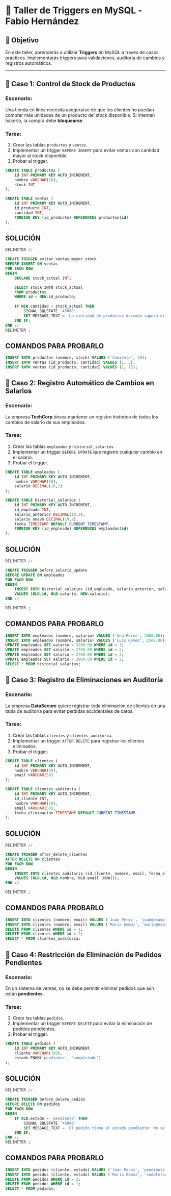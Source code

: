 # 🚀 **Taller de Triggers en MySQL** -Fabio Hernández

## 📌 **Objetivo**

En este taller, aprenderás a utilizar **Triggers** en MySQL a través de casos prácticos. Implementarás triggers para validaciones, auditoría de cambios y registros automáticos.

------

## **🔹 Caso 1: Control de Stock de Productos**

### **Escenario:**

Una tienda en línea necesita asegurarse de que los clientes no puedan comprar más unidades de un producto del stock disponible. Si intentan hacerlo, la compra debe **bloquearse**.

### **Tarea:**

1. Crear las tablas `productos` y `ventas`.
2. Implementar un trigger `BEFORE INSERT` para evitar ventas con cantidad mayor al stock disponible.
3. Probar el trigger.

```sql
CREATE TABLE productos (
    id INT PRIMARY KEY AUTO_INCREMENT,
    nombre VARCHAR(50),
    stock INT
);

CREATE TABLE ventas (
    id INT PRIMARY KEY AUTO_INCREMENT,
    id_producto INT,
    cantidad INT,
    FOREIGN KEY (id_producto) REFERENCES productos(id)
);
```

## SOLUCIÓN

```sql
DELIMITER //

CREATE TRIGGER evitar_ventas_mayor_stock
BEFORE INSERT ON ventas
FOR EACH ROW
BEGIN
	DECLARE stock_actual INT;

    SELECT stock INTO stock_actual 
    FROM productos 
    WHERE id = NEW.id_producto;
    
    IF NEW.cantidad > stock_actual THEN
        SIGNAL SQLSTATE '45000'
        SET MESSAGE_TEXT = 'La cantidad de productos deseada supera el stock!';
    END IF;
END //
DELIMITER ;
```

## COMANDOS PARA PROBARLO

```SQL
INSERT INTO productos (nombre, stock) VALUES ('Camiseta', 10);
INSERT INTO ventas (id_producto, cantidad) VALUES (1, 5);
INSERT INTO ventas (id_producto, cantidad) VALUES (1, 15); 
```



## **🔹 Caso 2: Registro Automático de Cambios en Salarios**

### **Escenario:**

La empresa **TechCorp** desea mantener un registro histórico de todos los cambios de salario de sus empleados.

### **Tarea:**

1. Crear las tablas `empleados` y `historial_salarios`.
2. Implementar un trigger `BEFORE UPDATE` que registre cualquier cambio en el salario.
3. Probar el trigger.

```sql
CREATE TABLE empleados (
    id INT PRIMARY KEY AUTO_INCREMENT,
    nombre VARCHAR(50),
    salario DECIMAL(10,2)
);

CREATE TABLE historial_salarios (
    id INT PRIMARY KEY AUTO_INCREMENT,
    id_empleado INT,
    salario_anterior DECIMAL(10,2),
    salario_nuevo DECIMAL(10,2),
    fecha TIMESTAMP DEFAULT CURRENT_TIMESTAMP,
    FOREIGN KEY (id_empleado) REFERENCES empleados(id)
);
```

## SOLUCIÓN

```sql
DELIMITER //

CREATE TRIGGER before_salario_update
BEFORE UPDATE ON empleados
FOR EACH ROW
BEGIN
    INSERT INTO historial_salarios (id_empleado, salario_anterior, salario_nuevo)
    VALUES (OLD.id, OLD.salario, NEW.salario);
END //

DELIMITER ;
```

## COMANDOS PARA PROBARLO

```SQL
INSERT INTO empleados (nombre, salario) VALUES ('Ana Pérez', 3000.00);
INSERT INTO empleados (nombre, salario) VALUES ('Luis Gómez', 2500.00);
UPDATE empleados SET salario = 3200.00 WHERE id = 1;
UPDATE empleados SET salario = 2700.00 WHERE id = 2;
UPDATE empleados SET salario = 2700.00 WHERE id = 2;
UPDATE empleados SET salario = 2800.00 WHERE id = 2;
SELECT * FROM historial_salarios;
```

## **🔹 Caso 3: Registro de Eliminaciones en Auditoría**

### **Escenario:**

La empresa **DataSecure** quiere registrar toda eliminación de clientes en una tabla de auditoría para evitar pérdidas accidentales de datos.

### **Tarea:**

1. Crear las tablas `clientes` y `clientes_auditoria`.
2. Implementar un trigger `AFTER DELETE` para registrar los clientes eliminados.
3. Probar el trigger.

```sql
CREATE TABLE clientes (
    id INT PRIMARY KEY AUTO_INCREMENT,
    nombre VARCHAR(50),
    email VARCHAR(50)
);

CREATE TABLE clientes_auditoria (
    id INT PRIMARY KEY AUTO_INCREMENT,
    id_cliente INT,
    nombre VARCHAR(50),
    email VARCHAR(50),
    fecha_eliminacion TIMESTAMP DEFAULT CURRENT_TIMESTAMP
);
```

## SOLUCIÓN

```sql
DELIMITER //

CREATE TRIGGER after_delete_clientes
AFTER DELETE ON clientes
FOR EACH ROW
BEGIN
    INSERT INTO clientes_auditoria (id_cliente, nombre, email, fecha_eliminacion)
    VALUES (OLD.id, OLD.nombre, OLD.email ,NOW());
END //

DELIMITER ;
```

## COMANDOS PARA PROBARLO

```SQL
INSERT INTO clientes (nombre, email) VALUES ('Juan Perez', 'juan@example.com');
INSERT INTO clientes (nombre, email) VALUES ('Maria Gomez', 'maria@example.com');
DELETE FROM clientes WHERE id = 1;
DELETE FROM clientes WHERE id = 2;
SELECT * FROM clientes_auditoria;
```

## **🔹 Caso 4: Restricción de Eliminación de Pedidos Pendientes**

### **Escenario:**

En un sistema de ventas, no se debe permitir eliminar pedidos que aún están **pendientes**.

### **Tarea:**

1. Crear las tablas `pedidos`.
2. Implementar un trigger `BEFORE DELETE` para evitar la eliminación de pedidos pendientes.
3. Probar el trigger.

```sql
CREATE TABLE pedidos (
    id INT PRIMARY KEY AUTO_INCREMENT,
    cliente VARCHAR(100),
    estado ENUM('pendiente', 'completado')
);
```

## SOLUCIÓN

```sql
DELIMITER //

CREATE TRIGGER before_delete_pedido
BEFORE DELETE ON pedidos
FOR EACH ROW
BEGIN
    IF OLD.estado = 'pendiente' THEN
        SIGNAL SQLSTATE '45000'
        SET MESSAGE_TEXT = 'El pedido tiene el estado pendiente! No se peude eliminar.';
    END IF;
END //
DELIMITER ;
```

## COMANDOS PARA PROBARLO

```SQL
INSERT INTO pedidos (cliente, estado) VALUES ('Juan Perez', 'pendiente');
INSERT INTO pedidos (cliente, estado) VALUES ('Maria Gomez', 'completado');
DELETE FROM pedidos WHERE id = 2;
DELETE FROM pedidos WHERE id = 1;
SELECT * FROM pedidos;
```